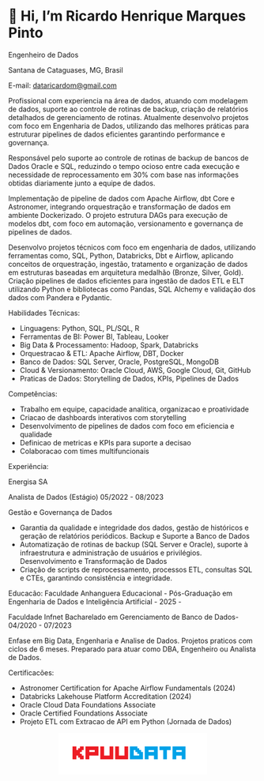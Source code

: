 #  👋 Hi, I’m Ricardo Henrique Marques Pinto


Engenheiro de Dados

Santana de Cataguases, MG, Brasil



E-mail: dataricardom@gmail.com

Profissional com experiencia na área de dados, atuando com modelagem de dados, suporte ao controle de rotinas de backup, criação de relatórios detalhados de gerenciamento de rotinas. Atualmente desenvolvo projetos com foco em Engenharia de Dados, utilizando das melhores práticas para estruturar pipelines de dados eficientes garantindo performance e governança. 

Responsável pelo suporte ao controle de rotinas de backup de bancos de Dados Oracle e SQL, reduzindo o tempo ocioso entre cada execução e necessidade de reprocessamento em 30% com base nas informações obtidas diariamente junto a equipe de dados. 

Implementação de pipeline de dados com Apache Airflow, dbt Core e Astronomer, integrando orquestração e transformação de dados em ambiente Dockerizado. O projeto estrutura DAGs para execução de modelos dbt, com foco em automação, versionamento e governança de pipelines de dados. 

Desenvolvo projetos técnicos com foco em engenharia de dados, utilizando ferramentas como, SQL, Python, Databricks, Dbt e Airflow, aplicando conceitos de orquestração, ingestão, tratamento e organização de dados em estruturas baseadas em arquitetura medalhão (Bronze, Silver, Gold). Criação pipelines de dados eficientes para ingestão de dados ETL e ELT utilizando Python e bibliotecas como Pandas, SQL Alchemy e validação dos dados com Pandera e Pydantic. 

Habilidades Técnicas:

- Linguagens: Python, SQL, PL/SQL, R
- Ferramentas de BI: Power BI, Tableau, Looker
- Big Data & Processamento: Hadoop, Spark, Databricks
- Orquestracao & ETL: Apache Airflow, DBT, Docker
- Banco de Dados: SQL Server, Oracle, PostgreSQL, MongoDB
- Cloud & Versionamento: Oracle Cloud, AWS, Google Cloud, Git, GitHub
- Praticas de Dados: Storytelling de Dados, KPIs, Pipelines de Dados

Competências:
- Trabalho em equipe, capacidade analitica, organizacao e proatividade
- Criacao de dashboards interativos com storytelling
- Desenvolvimento de pipelines de dados com foco em eficiencia e qualidade
- Definicao de metricas e KPIs para suporte a decisao
- Colaboracao com times multifuncionais

Experiência:

Energisa SA 

Analista de Dados (Estágio)
05/2022 - 08/2023

Gestão e Governança de Dados
- Garantia da qualidade e integridade dos dados, gestão de históricos e geração de
relatórios periódicos.
Backup e Suporte a Banco de Dados
- Automatização de rotinas de backup (SQL Server e Oracle), suporte à infraestrutura e
administração de usuários e privilégios.
Desenvolvimento e Transformação de Dados
- Criação de scripts de reprocessamento, processos ETL, consultas SQL e CTEs,
garantindo consistência e integridade.

Educacão:
Faculdade Anhanguera Educacional - Pós-Graduação em Engenharia de Dados e Inteligência Artificial - 2025 -

Faculdade Infnet Bacharelado em Gerenciamento de Banco de Dados-
04/2020 - 07/2023

Enfase em Big Data, Engenharia e Analise de Dados. Projetos praticos com ciclos de 6 meses. Preparado para atuar
como DBA, Engenheiro ou Analista de Dados.

Certificacões:
- Astronomer Certification for Apache Airflow Fundamentals (2024)
- Databricks Lakehouse Platform Accreditation (2024)
- Oracle Cloud Data Foundations Associate
- Oracle Certified Foundations Associate
- Projeto ETL com Extracao de API em Python (Jornada de Dados)



<p align="center">
  <img src="KPUUDATA.png" alt="logo" width="300"/>
</p>


<!---
dataricardom/dataricardom is a ✨ special ✨ repository because its `README.md` (this file) appears on your GitHub profile.
You can click the Preview link to take a look at your changes.
--->
